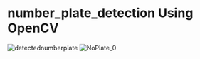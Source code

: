 # number_plate_detection Using OpenCV

![detectednumberplate](https://github.com/HadiaMubashar/number_plate_detection/assets/111630382/95114bdc-dcb1-4998-abac-96be457841c6) ![NoPlate_0](https://github.com/HadiaMubashar/number_plate_detection/assets/111630382/60c6433b-6dc0-4f6e-a0b3-98fd705f62d2)
